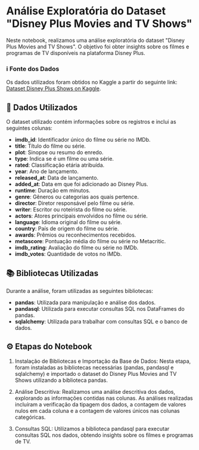 # Análise Exploratória do Dataset "Disney Plus Movies and TV Shows"

Neste notebook, realizamos uma análise exploratória do dataset "Disney Plus Movies and TV Shows". O objetivo foi obter insights sobre os filmes e programas de TV disponíveis na plataforma Disney Plus.

### ℹ️ Fonte dos Dados
Os dados utilizados foram obtidos no Kaggle a partir do seguinte link: [Dataset Disney Plus Shows on Kaggle](https://www.kaggle.com/datasets/unanimad/disney-plus-shows).

## 🎲 Dados Utilizados
O dataset utilizado contém informações sobre os registros e inclui as seguintes colunas:

- **imdb_id**: Identificador único do filme ou série no IMDb.
- **title**: Título do filme ou série.
- **plot**: Sinopse ou resumo do enredo.
- **type**: Indica se é um filme ou uma série.
- **rated**: Classificação etária atribuída.
- **year**: Ano de lançamento.
- **released_at**: Data de lançamento.
- **added_at**: Data em que foi adicionado ao Disney Plus.
- **runtime**: Duração em minutos.
- **genre**: Gêneros ou categorias aos quais pertence.
- **director**: Diretor responsável pelo filme ou série.
- **writer**: Escritor ou roteirista do filme ou série.
- **actors**: Atores principais envolvidos no filme ou série.
- **language**: Idioma original do filme ou série.
- **country**: País de origem do filme ou série.
- **awards**: Prêmios ou reconhecimentos recebidos.
- **metascore**: Pontuação média do filme ou série no Metacritic.
- **imdb_rating**: Avaliação do filme ou série no IMDb.
- **imdb_votes**: Quantidade de votos no IMDb.

## 📚 Bibliotecas Utilizadas
Durante a análise, foram utilizadas as seguintes bibliotecas:

- **pandas**: Utilizada para manipulação e análise dos dados.
- **pandasql**: Utilizada para executar consultas SQL nos DataFrames do pandas.
- **sqlalchemy**: Utilizada para trabalhar com consultas SQL e o banco de dados.

## ⚙️ Etapas do Notebook

1. Instalação de Bibliotecas e Importação da Base de Dados: Nesta etapa, foram instaladas as bibliotecas necessárias (pandas, pandasql e sqlalchemy) e importado o dataset do Disney Plus Movies and TV Shows utilizando a biblioteca pandas.

2. Análise Descritiva: Realizamos uma análise descritiva dos dados, explorando as informações contidas nas colunas. As análises realizadas incluíram a verificação da tipagem dos dados, a contagem de valores nulos em cada coluna e a contagem de valores únicos nas colunas categóricas.

3. Consultas SQL: Utilizamos a biblioteca pandasql para executar consultas SQL nos dados, obtendo insights sobre os filmes e programas de TV.
